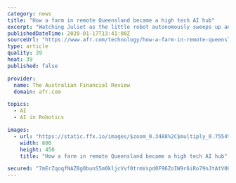 ```yaml
---
category: news
title: "How a farm in remote Queensland became a high tech AI hub"
excerpt: "Watching Juliet as the little robot autonomously sweeps up and down the harvested crop rows without a farmer or worker in sight, it’s easy to believe Bate when he describes robotics and artificial intelligence as the next big technological ... the world to have developed farm robots from start to commercial finish. The 11 rusty robot ..."
publishedDateTime: 2020-01-17T13:41:00Z
sourceUrl: "https://www.afr.com/technology/how-a-farm-in-remote-queensland-became-a-high-tech-ai-hub-20200116-p53s5f"
type: article
quality: 39
heat: 39
published: false

provider:
  name: The Australian Financial Review
  domain: afr.com

topics:
  - AI
  - AI in Robotics

images:
  - url: "https://static.ffx.io/images/$zoom_0.3488%2C$multiply_0.7554%2C$ratio_1.776846%2C$width_1059%2C$x_50%2C$y_94/t_crop_custom/e_sharpen:25%2Cq_85%2Cf_auto/aea2ea96bd89f61c880843043a02c702c6bc3381"
    width: 800
    height: 450
    title: "How a farm in remote Queensland became a high tech AI hub"

secured: "7mErZqoqfNAZ8g0bunS5m0kljcVvf0trmVspd0F96ZoIW9r6iRo79nJtAtV0Uw04nhEoNQKzgpEbTyBGm8NYe5a1PoLMIP6FYdOkANSpwYXUh3biUOfoYTM4I9GpVpQ/94WFoBnFKoJOYsOfCN5ULoNZESqWN/lopgL8MgrAcC7UXTjaDjH7miJlY9/7CLntecRtwmWzzsID4cSpLdAmcjbsm4sFMVH80nymae38JjK8BEW5tY+xoR7IAem7i9br4CaMwk3z9r0OiGKRLjyYeBXYwjyS+pkHcY9UGrnU+zEKp+VX9L/mdi5j79YYvEBLHQMe2jXdYQpNqak5A8whMGmFxxkl3RnWOPEM9Zr4Ifv1IUanZREMCMj+bcW+J2IA+Q2JhaLeguW+MrIC90ac/u6lFBTkSqrVpWyjgLVyq7kWPE8kZCi8hV90hoWbOPaUpZyRzqXHmvh5SEAVQg3AUQ==;CcvNoD/v2w68X8qzPLCwHQ=="
---
```


